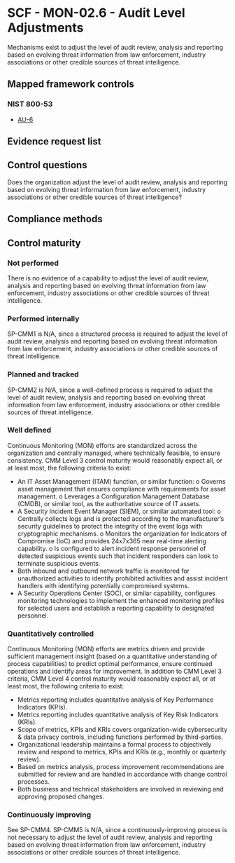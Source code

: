 # SCF - MON-02.6 - Audit Level Adjustments
Mechanisms exist to adjust the level of audit review, analysis and reporting based on evolving threat information from law enforcement, industry associations or other credible sources of threat intelligence.
## Mapped framework controls
### NIST 800-53
- [AU-6](../nist80053/au-6.md)

## Evidence request list


## Control questions
Does the organization adjust the level of audit review, analysis and reporting based on evolving threat information from law enforcement, industry associations or other credible sources of threat intelligence?

## Compliance methods


## Control maturity
### Not performed
There is no evidence of a capability to adjust the level of audit review, analysis and reporting based on evolving threat information from law enforcement, industry associations or other credible sources of threat intelligence.

### Performed internally
SP-CMM1 is N/A, since a structured process is required to adjust the level of audit review, analysis and reporting based on evolving threat information from law enforcement, industry associations or other credible sources of threat intelligence.

### Planned and tracked
SP-CMM2 is N/A, since a well-defined process is required to adjust the level of audit review, analysis and reporting based on evolving threat information from law enforcement, industry associations or other credible sources of threat intelligence.

### Well defined
Continuous Monitoring (MON) efforts are standardized across the organization and centrally managed, where technically feasible, to ensure consistency. CMM Level 3 control maturity would reasonably expect all, or at least most, the following criteria to exist:
- An IT Asset Management (ITAM) function, or similar function:
o	Governs asset management that ensures compliance with requirements for asset management.
o	Leverages a Configuration Management Database (CMDB), or similar tool, as the authoritative source of IT assets.
- A Security Incident Event Manager (SIEM), or similar automated tool:
o	Centrally collects logs and is protected according to the manufacturer’s security guidelines to protect the integrity of the event logs with cryptographic mechanisms.
o	Monitors the organization for Indicators of Compromise (IoC) and provides 24x7x365 near real-time alerting capability.
o	Is configured to alert incident response personnel of detected suspicious events such that incident responders can look to terminate suspicious events.
- Both inbound and outbound network traffic is monitored for unauthorized activities to identify prohibited activities and assist incident handlers with identifying potentially compromised systems.
- A Security Operations Center (SOC), or similar capability, configures monitoring technologies to implement the enhanced monitoring profiles for selected users and establish a reporting capability to designated personnel.

### Quantitatively controlled
Continuous Monitoring (MON) efforts are metrics driven and provide sufficient management insight (based on a quantitative understanding of process capabilities) to predict optimal performance, ensure continued operations and identify areas for improvement. In addition to CMM Level 3 criteria, CMM Level 4 control maturity would reasonably expect all, or at least most, the following criteria to exist:
- Metrics reporting includes quantitative analysis of Key Performance Indicators (KPIs).
- Metrics reporting includes quantitative analysis of Key Risk Indicators (KRIs).
- Scope of metrics, KPIs and KRIs covers organization-wide cybersecurity & data privacy controls, including functions performed by third-parties.
- Organizational leadership maintains a formal process to objectively review and respond to metrics, KPIs and KRIs (e.g., monthly or quarterly review).
- Based on metrics analysis, process improvement recommendations are submitted for review and are handled in accordance with change control processes.
- Both business and technical stakeholders are involved in reviewing and approving proposed changes.

### Continuously improving
See SP-CMM4. SP-CMM5 is N/A, since a continuously-improving process is not necessary to adjust the level of audit review, analysis and reporting based on evolving threat information from law enforcement, industry associations or other credible sources of threat intelligence.
